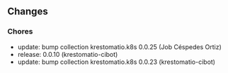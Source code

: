 ## Changes

### Chores

* update: bump collection krestomatio.k8s 0.0.25 (Job Céspedes Ortiz)
* release: 0.0.10 (krestomatio-cibot)
* update: bump collection krestomatio.k8s 0.0.23 (krestomatio-cibot)
